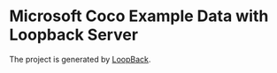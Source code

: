 # Microsoft Coco Example Data with Loopback Server

The project is generated by [LoopBack](http://loopback.io).
